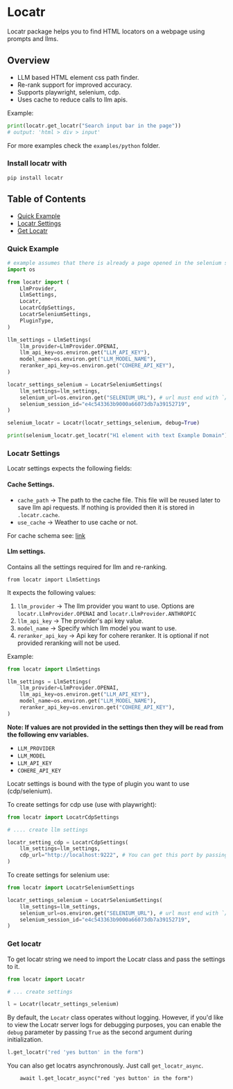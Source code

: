 # Locatr 

Locatr package helps you to find HTML locators on a webpage using prompts and llms.

## Overview 
- LLM based HTML element css path finder.
- Re-rank support for improved accuracy.
- Supports playwright, selenium, cdp.  
- Uses cache to reduce calls to llm apis.

Example: 

```python
print(locatr.get_locatr("Search input bar in the page"))
# output: 'html > div > input'
```
For more examples check the `examples/python` folder.

### Install locatr with 

```
pip install locatr
```

## Table of Contents

- [ Quick Example ](#quick-example)
- [ Locatr Settings ](#locatr-options)
- [ Get Locatr ](#get-locatr)

### Quick Example

```python
# example assumes that there is already a page opened in the selenium session.
import os

from locatr import (
    LlmProvider,
    LlmSettings,
    Locatr,
    LocatrCdpSettings,
    LocatrSeleniumSettings,
    PluginType,
)

llm_settings = LlmSettings(
    llm_provider=LlmProvider.OPENAI,
    llm_api_key=os.environ.get("LLM_API_KEY"),
    model_name=os.environ.get("LLM_MODEL_NAME"),
    reranker_api_key=os.environ.get("COHERE_API_KEY"),
)

locatr_settings_selenium = LocatrSeleniumSettings(
    llm_settings=llm_settings,
    selenium_url=os.environ.get("SELENIUM_URL"), # url must end with `/wd/hub`
    selenium_session_id="e4c543363b9000a66073db7a39152719",
)

selenium_locatr = Locatr(locatr_settings_selenium, debug=True)

print(selenium_locatr.get_locatr("H1 element with text Example Domain"))

```

### Locatr Settings 

Locatr settings expects the following fields:

#### Cache Settings.

- `cache_path` -> The path to the cache file. This file will be reused later to save llm api requests. If nothing is provided then it is stored in `.locatr.cache`.
- `use_cache` -> Weather to use cache or not.

For cache schema see: [link](../README.md#cache-schema)

#### Llm settings. 

Contains all the settings required for llm and re-ranking.

```
from locatr import LlmSettings
```
It expects the following values: 
1. `llm_provider` -> The llm provider you want to use. Options are `locatr.LlmProvider.OPENAI` and `locatr.LlmProvider.ANTHROPIC`
2. `llm_api_key` -> The provider's api key value.
3. `model_name` -> Specify which llm model you want to use.
4. `reranker_api_key` -> Api key for cohere reranker. It is optional if not provided reranking will not be used.

Example:
```python
from locatr import LlmSettings

llm_settings = LlmSettings(
    llm_provider=LlmProvider.OPENAI,
    llm_api_key=os.environ.get("LLM_API_KEY"),
    model_name=os.environ.get("LLM_MODEL_NAME"),
    reranker_api_key=os.environ.get("COHERE_API_KEY"),
)
```
**Note: If values are not provided in the settings then they will be read from the following env variables.**
- `LLM_PROVIDER`
- `LLM_MODEL`
- `LLM_API_KEY`
- `COHERE_API_KEY`

Locatr settings is bound with the type of plugin you want to use (cdp/selenium).

To create settings for cdp use (use with playwright):

```python
from locatr import LocatrCdpSettings

# .... create llm settings

locatr_setting_cdp = LocatrCdpSettings(
    llm_settings=llm_settings,
    cdp_url="http://localhost:9222", # You can get this port by passing the following argument to chromium based browsers: `--remote-debugging-port=9222`
)

```

To create settings for selenium use:

```python
from locatr import LocatrSeleniumSettings

locatr_settings_selenium = LocatrSeleniumSettings(
    llm_settings=llm_settings,
    selenium_url=os.environ.get("SELENIUM_URL"), # url must end with `/wd/hub`
    selenium_session_id="e4c543363b9000a66073db7a39152719",
)
```

### Get locatr

To get locatr string we need to import the Locatr class and pass the settings to it.

```python
from locatr import Locatr

# ... create settings 

l = Locatr(locatr_settings_selenium)
```

By default, the `Locatr` class operates without logging. However, if you'd like to view the Locatr server logs for debugging purposes, you can enable the `debug` parameter by passing `True` as the second argument during initialization.

```python
l.get_locatr("red 'yes button' in the form")
```

You can also get locatrs asynchronously. Just call `get_locatr_async`.

```
    await l.get_locatr_async("red 'yes button' in the form")
```
